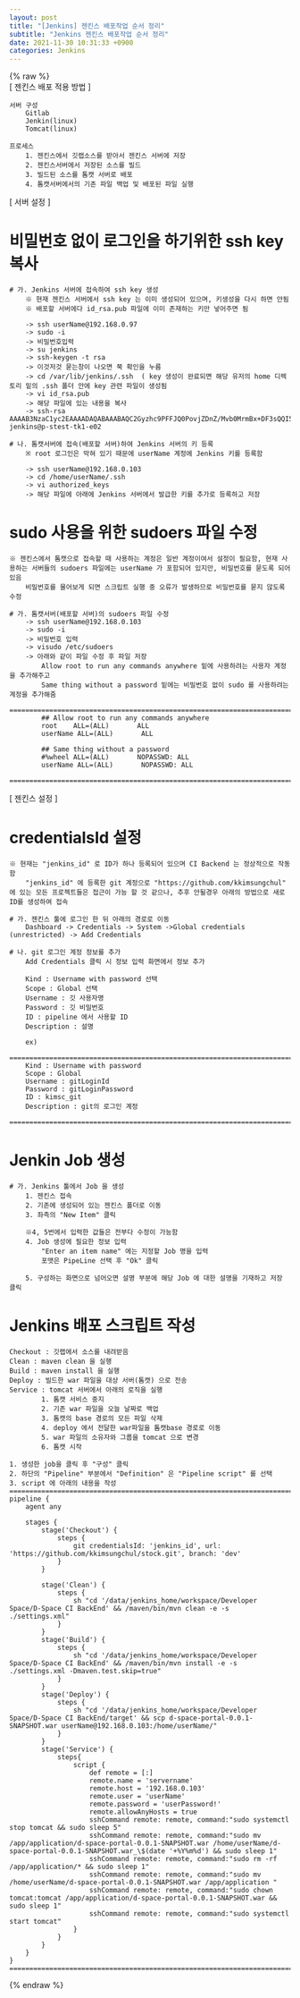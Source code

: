 ```yaml
---  
layout: post  
title: "[Jenkins] 젠킨스 배포작업 순서 정리"  
subtitle: "Jenkins 젠킨스 배포작업 순서 정리"  
date: 2021-11-30 10:31:33 +0900  
categories: Jenkins  
---  
```

{% raw %}  
[ 젠킨스 배포 적용 방법 ]  
  
	서버 구성  
		Gitlab  
		Jenkin(linux)  
		Tomcat(linux)  
  
	프로세스  
		1. 젠킨스에서 깃랩소스를 받아서 젠킨스 서버에 저장  
		2. 젠킨스서버에서 저장된 소스를 빌드  
		3. 빌드된 소스를 톰캣 서버로 배포  
		4. 톰캣서버에서의 기존 파일 백업 및 배포된 파일 실행  
  
[ 서버 설정 ]  
# 비밀번호 없이 로그인을 하기위한 ssh key 복사  
  
	# 가. Jenkins 서버에 접속하여 ssh key 생성  
		※ 현재 젠킨스 서버에서 ssh key 는 이미 생성되어 있으며, 키생성을 다시 하면 안됨  
		※ 배포할 서버에다 id_rsa.pub 파일에 이미 존재하는 키만 넣어주면 됨  
  
		-> ssh userName@192.168.0.97  
		-> sudo -i  
		-> 비밀번호입력  
		-> su jenkins  
		-> ssh-keygen -t rsa  
		-> 이것저것 묻는창이 나오면 쭉 확인을 누름  
		-> cd /var/lib/jenkins/.ssh	 ( key 생성이 완료되면 해당 유저의 home 디렉토리 밑의 .ssh 폴더 안에 key 관련 파일이 생성됨  
		-> vi id_rsa.pub  
		-> 해당 파일에 있는 내용을 복사  
		-> ssh-rsa AAAAB3NzaC1yc2EAAAADAQABAAABAQC2Gyzhc9PFFJQ0PovjZDnZ/Mvb0MrmBx+DF3sQQI5U+jkYWZ8DH1Xbs6lY8GFhwKvwKONMljdYk2Fu+36GQ/YeTIkGkJzCsP1jviQNBsYedZ4m5Y5tdkZ/Uur14mrJNjZso583ANjF8Cj4LCuiMV3w2aZKi0OcKxphGKy9C+f5xo4pu+wRkLznwwonfIM/sOfiVct3BrAgZ9EcXa2eYxDHDUxmAFB1 jenkins@p-stest-tk1-e02  
  
	# 나. 톰캣서버에 접속(배포할 서버)하여 Jenkins 서버의 키 등록  
		※ root 로그인은 막혀 있기 때문에 userName 계정에 Jenkins 키를 등록함  
  
		-> ssh userName@192.168.0.103  
		-> cd /home/userName/.ssh  
		-> vi authorized_keys  
		-> 해당 파일에 아래에 Jenkins 서버에서 발급한 키를 추가로 등록하고 저장  
  
# sudo 사용을 위한 sudoers 파일 수정  
	※ 젠킨스에서 톰캣으로 접속할 때 사용하는 계정은 일반 계정이여서 설정이 필요함, 현재 사용하는 서버들의 sudoers 파일에는 userName 가 포함되어 있지만, 비밀번호를 묻도록 되어있음  
		비밀번호를 물어보게 되면 스크립트 실행 중 오류가 발생하므로 비밀번호를 묻지 않도록 수정  
  
	# 가. 톰캣서버(배포할 서버)의 sudoers 파일 수정  
		-> ssh userName@192.168.0.103  
		-> sudo -i  
		-> 비밀번호 입력  
		-> visudo /etc/sudoers  
		-> 아래와 같이 파일 수정 후 파일 저장  
			Allow root to run any commands anywhere 밑에 사용하려는 사용자 계정을 추가해주고  
			Same thing without a password 밑에는 비밀번호 없이 sudo 를 사용하려는 계정을 추가해줌  
			====================================================================================================  
			## Allow root to run any commands anywhere  
			root    ALL=(ALL)       ALL  
			userName ALL=(ALL)       ALL  
  
			## Same thing without a password  
			#%wheel ALL=(ALL)       NOPASSWD: ALL  
			userName ALL=(ALL)       NOPASSWD: ALL  
			====================================================================================================  
  
[ 젠킨스 설정 ]  
  
# credentialsId 설정  
	※ 현재는 "jenkins_id" 로 ID가 하나 등록되어 있으며 CI Backend 는 정상적으로 작동함  
		"jenkins_id" 에 등록한 git 계정으로 "https://github.com/kkimsungchul" 에 있는 모든 프로젝트들은 접근이 가능 할 것 같으나, 추후 안될경우 아래의 방법으로 새로 ID를 생성하여 접속  
  
	# 가. 젠킨스 툴에 로그인 한 뒤 아래의 경로로 이동  
		Dashboard -> Credentials -> System ->Global credentials (unrestricted) -> Add Credentials  
  
	# 나. git 로그인 계정 정보를 추가  
		Add Credentials 클릭 시 정보 입력 화면에서 정보 추가  
  
		Kind : Username with password 선택  
		Scope : Global 선택  
		Username : 깃 사용자명  
		Password : 깃 비밀번호  
		ID : pipeline 에서 사용할 ID  
		Description : 설명  
  
		ex)  
		====================================================================================================  
		Kind : Username with password  
		Scope : Global  
		Username : gitLoginId  
		Password : gitLoginPassword  
		ID : kimsc_git  
		Description : git의 로그인 계정  
		====================================================================================================  
  
# Jenkin Job 생성  
  
	# 가. Jenkins 툴에서 Job 을 생성  
		1. 젠킨스 접속  
		2. 기존에 생성되어 있는 젠킨스 폴더로 이동  
		3. 좌측의 "New Item" 클릭  
  
		※4, 5번에서 입력한 값들은 전부다 수정이 가능함  
		4. Job 생성에 필요한 정보 입력  
			"Enter an item name" 에는 지정할 Job 명을 입력  
			포맷은 PipeLine 선택 후 "Ok" 클릭  
  
		5. 구성하는 화면으로 넘어오면 설명 부분에 해당 Job 에 대한 설명을 기재하고 저장 클릭  
  
# Jenkins 배포 스크립트 작성  
  
	Checkout : 깃랩에서 소스를 내려받음  
	Clean : maven clean 을 실행  
	Build : maven install 을 실행  
	Deploy : 빌드한 war 파일을 대상 서버(톰캣) 으로 전송  
	Service : tomcat 서버에서 아래의 로직을 실행  
			1. 톰캣 서비스 중지  
			2. 기존 war 파일을 오늘 날짜로 백업  
			3. 톰캣의 base 경로의 모든 파일 삭제  
			4. deploy 에서 전달한 war파일을 톰캣base 경로로 이동  
			5. war 파일의 소유자와 그룹을 tomcat 으로 변경  
			6. 톰캣 시작  
  
	1. 생성한 job을 클릭 후 "구성" 클릭  
	2. 하단의 "Pipeline" 부분에서 "Definition" 은 "Pipeline script" 를 선택  
	3. script 에 아래의 내용을 작성  
	====================================================================================================  
	pipeline {  
		agent any  
  
		stages {  
			stage('Checkout') {  
				steps {  
					git credentialsId: 'jenkins_id', url: 'https://github.com/kkimsungchul/stock.git', branch: 'dev'  
				}  
			}  
  
			stage('Clean') {  
				steps {  
					sh "cd '/data/jenkins_home/workspace/Developer Space/D-Space CI BackEnd' && /maven/bin/mvn clean -e -s ./settings.xml"  
				}  
			}  
			stage('Build') {  
				steps {  
					sh "cd '/data/jenkins_home/workspace/Developer Space/D-Space CI BackEnd' && /maven/bin/mvn install -e -s ./settings.xml -Dmaven.test.skip=true"  
				}  
			}  
			stage('Deploy') {  
				steps {  
					sh "cd '/data/jenkins_home/workspace/Developer Space/D-Space CI BackEnd/target' && scp d-space-portal-0.0.1-SNAPSHOT.war userName@192.168.0.103:/home/userName/"  
				}  
			}  
			stage('Service') {  
				steps{  
					script {  
						def remote = [:]  
						remote.name = 'servername'  
						remote.host = '192.168.0.103'  
						remote.user = 'userName'  
						remote.password = 'userPassword!'  
						remote.allowAnyHosts = true  
						sshCommand remote: remote, command:"sudo systemctl stop tomcat && sudo sleep 5"  
						sshCommand remote: remote, command:"sudo mv /app/application/d-space-portal-0.0.1-SNAPSHOT.war /home/userName/d-space-portal-0.0.1-SNAPSHOT.war_\$(date '+%Y%m%d') && sudo sleep 1"  
						sshCommand remote: remote, command:"sudo rm -rf /app/application/* && sudo sleep 1"  
						sshCommand remote: remote, command:"sudo mv /home/userName/d-space-portal-0.0.1-SNAPSHOT.war /app/application "  
						sshCommand remote: remote, command:"sudo chown tomcat:tomcat /app/application/d-space-portal-0.0.1-SNAPSHOT.war && sudo sleep 1"  
						sshCommand remote: remote, command:"sudo systemctl start tomcat"  
					}  
				}  
			}  
		}  
	}  
	====================================================================================================  
  
{% endraw %}